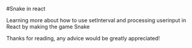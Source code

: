 #Snake in react

Learning more about how to use setInterval and processing userinput in React by making the game Snake

Thanks for reading, any advice would be greatly appreciated!
